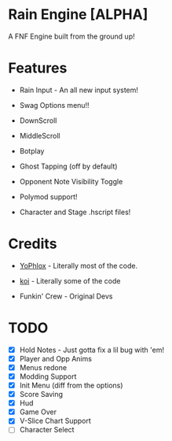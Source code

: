 # Rain Engine [ALPHA]

A FNF Engine built from the ground up!

# Features

* Rain Input - An all new input system!

* Swag Options menu!!

* DownScroll

* MiddleScroll

* Botplay

* Ghost Tapping (off by default)

* Opponent Note Visibility Toggle

* Polymod support!

* Character and Stage .hscript files!

# Credits

* [YoPhlox](https://x.com/yophlox) - Literally most of the code.
* [koi](https://github.com/maybekoi) - Literally some of the code

* Funkin' Crew - Original Devs

# TODO

- [x] Hold Notes - Just gotta fix a lil bug with 'em!
- [x] Player and Opp Anims
- [x] Menus redone
- [x] Modding Support
- [x] Init Menu (diff from the options)
- [x] Score Saving
- [x] Hud
- [x] Game Over
- [x] V-Slice Chart Support
- [ ] Character Select
